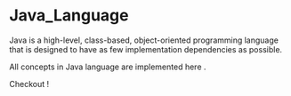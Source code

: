 # Java_Language

Java is a high-level, class-based, object-oriented programming language that is designed to have as few implementation dependencies as possible.

All concepts in Java language are implemented here .

Checkout !
